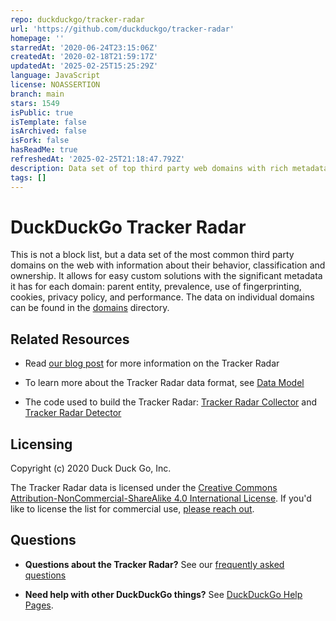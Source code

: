 ```yaml
---
repo: duckduckgo/tracker-radar
url: 'https://github.com/duckduckgo/tracker-radar'
homepage: ''
starredAt: '2020-06-24T23:15:06Z'
createdAt: '2020-02-18T21:59:17Z'
updatedAt: '2025-02-25T15:25:29Z'
language: JavaScript
license: NOASSERTION
branch: main
stars: 1549
isPublic: true
isTemplate: false
isArchived: false
isFork: false
hasReadMe: true
refreshedAt: '2025-02-25T21:18:47.792Z'
description: Data set of top third party web domains with rich metadata about them
tags: []
---
```


# DuckDuckGo Tracker Radar

This is not a block list, but a data set of the most common third party domains on the web with information about their behavior, classification and ownership. It allows for easy custom solutions with the significant metadata it has for each domain: parent entity, prevalence, use of fingerprinting, cookies, privacy policy, and performance. The data on individual domains can be found in the [domains](/domains) directory.

## Related Resources

- Read [our blog post](https://spreadprivacy.com/duckduckgo-tracker-radar/) for more information on the Tracker Radar

- To learn more about the Tracker Radar data format, see [Data Model](docs/DATA_MODEL.md)

- The code used to build the Tracker Radar: [Tracker Radar Collector](http://github.com/duckduckgo/tracker-radar-collector) and [Tracker Radar Detector](https://github.com/duckduckgo/tracker-radar-detector)

## Licensing

Copyright (c) 2020 Duck Duck Go, Inc.

The Tracker Radar data is licensed under the [Creative Commons Attribution-NonCommercial-ShareAlike 4.0 International License](https://creativecommons.org/licenses/by-nc-sa/4.0/). If you'd like to license the list for commercial use, [please reach out](https://help.duckduckgo.com/duckduckgo-help-pages/company/contact-us/).

## Questions

- **Questions about the Tracker Radar?** See our [frequently asked questions](docs/FAQ.md)

- **Need help with other DuckDuckGo things?** See [DuckDuckGo Help Pages](https://help.duckduckgo.com/).

